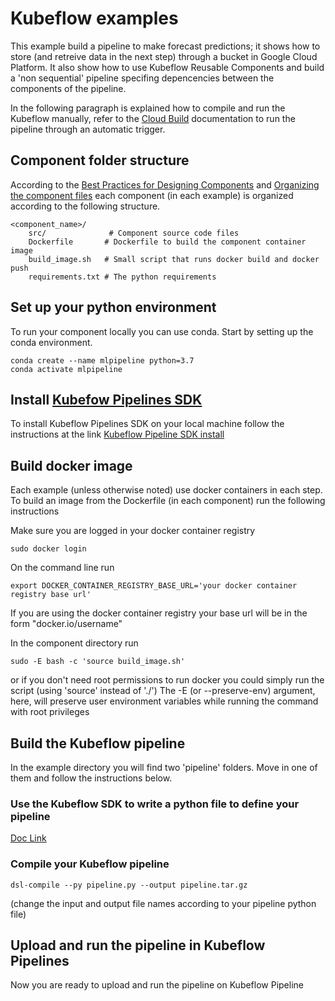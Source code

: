# Kubeflow examples
This example build a pipeline to make forecast predictions; it shows how
to store (and retreive data in the next step) through a bucket in Google Cloud Platform.
It also show how to use Kubeflow Reusable Components and build a 'non sequential' pipeline specifing depencencies between
the components of the pipeline.

In the following paragraph is explained how to compile and run the Kubeflow manually, refer to the
[Cloud Build](/doc/google_cloud_build) documentation to run the pipeline through an automatic trigger.

## Component folder structure
According to the [Best Practices for Designing Components](https://www.kubeflow.org/docs/pipelines/sdk/best-practices/) 
and [Organizing the component files](https://www.kubeflow.org/docs/pipelines/sdk/component-development/#organizing-the-component-files)
each component (in each example) is organized according to the following structure.

```
<component_name>/ 
    src/              # Component source code files
    Dockerfile       # Dockerfile to build the component container image
    build_image.sh   # Small script that runs docker build and docker push
    requirements.txt # The python requirements
```

## Set up your python environment
To run your component locally you can use conda. Start by setting up the conda environment.

```
conda create --name mlpipeline python=3.7
conda activate mlpipeline
```

## Install [Kubefow Pipelines SDK](https://www.kubeflow.org/docs/pipelines/sdk/install-sdk/)
To install Kubeflow Pipelines SDK on your local machine follow the instructions at the link
[Kubeflow Pipeline SDK install](https://www.kubeflow.org/docs/pipelines/sdk/install-sdk/)

## Build docker image
Each example (unless otherwise noted) use docker containers in each step.
To build an image from the Dockerfile (in each component) run the following instructions

Make sure you are logged in your docker container registry
```
sudo docker login
```

On the command line run

```
export DOCKER_CONTAINER_REGISTRY_BASE_URL='your docker container registry base url'
```

If you are using the docker container registry your base url will be in the form "docker.io/username"

In the component directory run

```
sudo -E bash -c 'source build_image.sh'
```

or if you don't need root permissions to run docker you could simply run the script (using 'source' instead of './')
The -E (or --preserve-env) argument, here, will preserve user environment variables while running the command with
root privileges

## Build the Kubeflow pipeline
In the example directory you will find two 'pipeline' folders. Move in one of them and follow the instructions below.

### Use the Kubeflow SDK to write a python file to define your pipeline
[Doc Link](https://www.kubeflow.org/docs/pipelines/sdk/)

### Compile your Kubeflow pipeline
```
dsl-compile --py pipeline.py --output pipeline.tar.gz
```

(change the input and output file names according to your pipeline python file)

## Upload and run the pipeline in Kubeflow Pipelines
Now you are ready to upload and run the pipeline on Kubeflow Pipeline